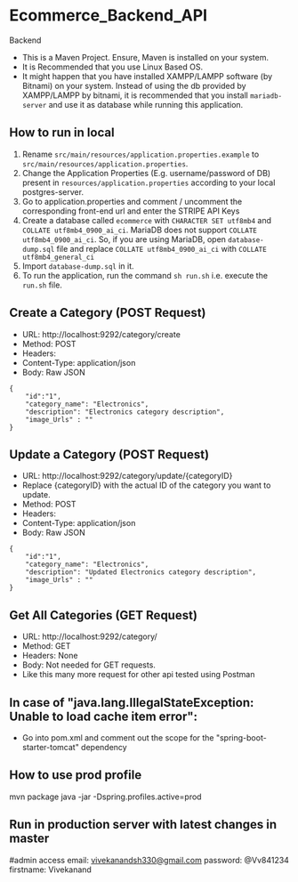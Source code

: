 # Ecommerce_Backend_API
Backend
* This is a Maven Project. Ensure, Maven is installed on your system.
* It is Recommended that you use Linux Based OS.
* It might happen that you have installed XAMPP/LAMPP software (by Bitnami) on your system. Instead of using the db provided by XAMPP/LAMPP by bitnami, it is recommended that you install ``mariadb-server`` and use it as  database while running this application.  

## How to run in local
1. Rename ``src/main/resources/application.properties.example`` to ``src/main/resources/application.properties``.
1. Change the Application Properties (E.g. username/password of DB) present in ``resources/application.properties``  according to your local postgres-server.
1. Go to application.properties and comment / uncomment the corresponding front-end url and enter the STRIPE API Keys
1. Create a database called `ecommerce` with ``CHARACTER SET utf8mb4`` and `COLLATE utf8mb4_0900_ai_ci`. MariaDB does not support `COLLATE utf8mb4_0900_ai_ci`. So, if you are using MariaDB, open `database-dump.sql` file and replace `COLLATE utf8mb4_0900_ai_ci` with `COLLATE utf8mb4_general_ci`  
1. Import `database-dump.sql` in it.
1. To run the application, run the command ``sh run.sh`` i.e. execute the ``run.sh`` file. 


## Create a Category (POST Request)
* URL: http://localhost:9292/category/create
* Method: POST
* Headers:
* Content-Type: application/json
* Body: Raw JSON
```
{
    "id":"1",
    "category_name": "Electronics",
    "description": "Electronics category description",
    "image_Urls" : ""
}
```
## Update a Category (POST Request)
* URL: http://localhost:9292/category/update/{categoryID}
* Replace {categoryID} with the actual ID of the category you want to update.
* Method: POST
* Headers:
* Content-Type: application/json
* Body: Raw JSON
```
{
    "id":"1",
    "category_name": "Electronics",
    "description": "Updated Electronics category description",
    "image_Urls" : ""
}
```
## Get All Categories (GET Request)
* URL: http://localhost:9292/category/
* Method: GET
* Headers: None
* Body: Not needed for GET requests.
* Like this many more request for other api tested using Postman


## In case of "java.lang.IllegalStateException: Unable to load cache item error":
- Go into pom.xml and comment out the scope for the "spring-boot-starter-tomcat" dependency


## How to use prod profile
mvn package
java -jar -Dspring.profiles.active=prod <package name in target>

## Run in production server with latest changes in master


#admin access
email: vivekanandsh330@gmail.com
password: @Vv841234
firstname: Vivekanand

